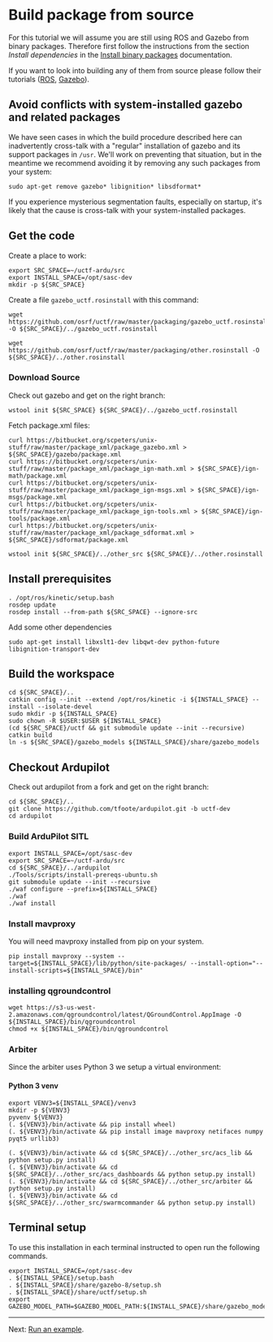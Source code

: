 # Build package from source

For this tutorial we will assume you are still using ROS and Gazebo from binary packages.
Therefore first follow the instructions from the section *Install dependencies* in the [Install binary packages](../install_binary/readme.md) documentation.

If you want to look into building any of them from source please follow their tutorials ([ROS](http://wiki.ros.org/kinetic/Installation/Source), [Gazebo](http://gazebosim.org/tutorials?tut=install_from_source)).

## Avoid conflicts with system-installed gazebo and related packages

We have seen cases in which the build procedure described here can inadvertently cross-talk with a "regular" installation of gazebo and its support packages in `/usr`. We'll work on preventing that situation, but in the meantime we recommend avoiding it by removing any such packages from your system:
~~~
sudo apt-get remove gazebo* libignition* libsdformat*
~~~
If you experience mysterious segmentation faults, especially on startup, it's likely that the cause is cross-talk with your system-installed packages.

## Get the code

Create a place to work:
~~~
export SRC_SPACE=~/uctf-ardu/src
export INSTALL_SPACE=/opt/sasc-dev
mkdir -p ${SRC_SPACE}
~~~


Create a file `gazebo_uctf.rosinstall` with this command: 

~~~
wget https://github.com/osrf/uctf/raw/master/packaging/gazebo_uctf.rosinstall -O ${SRC_SPACE}/../gazebo_uctf.rosinstall
~~~

~~~
wget https://github.com/osrf/uctf/raw/master/packaging/other.rosinstall -O ${SRC_SPACE}/../other.rosinstall
~~~

### Download Source

Check out gazebo and get on the right branch:
~~~
wstool init ${SRC_SPACE} ${SRC_SPACE}/../gazebo_uctf.rosinstall
~~~

Fetch package.xml files:
~~~
curl https://bitbucket.org/scpeters/unix-stuff/raw/master/package_xml/package_gazebo.xml > ${SRC_SPACE}/gazebo/package.xml
curl https://bitbucket.org/scpeters/unix-stuff/raw/master/package_xml/package_ign-math.xml > ${SRC_SPACE}/ign-math/package.xml
curl https://bitbucket.org/scpeters/unix-stuff/raw/master/package_xml/package_ign-msgs.xml > ${SRC_SPACE}/ign-msgs/package.xml
curl https://bitbucket.org/scpeters/unix-stuff/raw/master/package_xml/package_ign-tools.xml > ${SRC_SPACE}/ign-tools/package.xml
curl https://bitbucket.org/scpeters/unix-stuff/raw/master/package_xml/package_sdformat.xml > ${SRC_SPACE}/sdformat/package.xml
~~~

~~~
wstool init ${SRC_SPACE}/../other_src ${SRC_SPACE}/../other.rosinstall
~~~


## Install prerequisites

~~~
. /opt/ros/kinetic/setup.bash
rosdep update
rosdep install --from-path ${SRC_SPACE} --ignore-src
~~~

Add some other dependencies
~~~
sudo apt-get install libxslt1-dev libqwt-dev python-future libignition-transport-dev
~~~

## Build the workspace

~~~
cd ${SRC_SPACE}/..
catkin config --init --extend /opt/ros/kinetic -i ${INSTALL_SPACE} --install --isolate-devel
sudo mkdir -p ${INSTALL_SPACE}
sudo chown -R $USER:$USER ${INSTALL_SPACE}
(cd ${SRC_SPACE}/uctf && git submodule update --init --recursive)
catkin build
ln -s ${SRC_SPACE}/gazebo_models ${INSTALL_SPACE}/share/gazebo_models
~~~

## Checkout Ardupilot

Check out ardupilot from a fork and get on the right branch:
~~~
cd ${SRC_SPACE}/..
git clone https://github.com/tfoote/ardupilot.git -b uctf-dev
cd ardupilot
~~~

### Build ArduPilot SITL

~~~
export INSTALL_SPACE=/opt/sasc-dev
export SRC_SPACE=~/uctf-ardu/src
cd ${SRC_SPACE}/../ardupilot
./Tools/scripts/install-prereqs-ubuntu.sh
git submodule update --init --recursive
./waf configure --prefix=${INSTALL_SPACE}
./waf
./waf install
~~~

### Install mavproxy

You will need mavproxy installed from pip on your system.
~~~
pip install mavproxy --system --target=${INSTALL_SPACE}/lib/python/site-packages/ --install-option="--install-scripts=${INSTALL_SPACE}/bin"
~~~

### installing qgroundcontrol

```
wget https://s3-us-west-2.amazonaws.com/qgroundcontrol/latest/QGroundControl.AppImage -O ${INSTALL_SPACE}/bin/qgroundcontrol
chmod +x ${INSTALL_SPACE}/bin/qgroundcontrol
```

### Arbiter

Since the arbiter uses Python 3 we setup a virtual environment:

#### Python 3 venv

```console
export VENV3=${INSTALL_SPACE}/venv3
mkdir -p ${VENV3}
pyvenv ${VENV3}
(. ${VENV3}/bin/activate && pip install wheel)
(. ${VENV3}/bin/activate && pip install image mavproxy netifaces numpy pyqt5 urllib3)

(. ${VENV3}/bin/activate && cd ${SRC_SPACE}/../other_src/acs_lib && python setup.py install)
(. ${VENV3}/bin/activate && cd ${SRC_SPACE}/../other_src/acs_dashboards && python setup.py install)
(. ${VENV3}/bin/activate && cd ${SRC_SPACE}/../other_src/arbiter && python setup.py install)
(. ${VENV3}/bin/activate && cd ${SRC_SPACE}/../other_src/swarmcommander && python setup.py install)
```

## Terminal setup

To use this installation in each terminal instructed to open run the following commands.

~~~
export INSTALL_SPACE=/opt/sasc-dev
. ${INSTALL_SPACE}/setup.bash
. ${INSTALL_SPACE}/share/gazebo-8/setup.sh
. ${INSTALL_SPACE}/share/uctf/setup.sh
export GAZEBO_MODEL_PATH=$GAZEBO_MODEL_PATH:${INSTALL_SPACE}/share/gazebo_models
~~~

---

Next: [Run an example](../run_example/readme.md).
